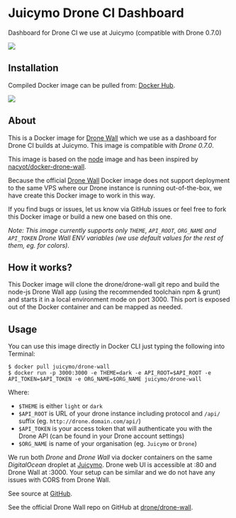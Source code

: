 # Juicymo Drone CI Dashboard

Dashboard for Drone CI we use at Juicymo (compatible with Drone 0.7.0)

[![](https://badge.imagelayers.io/juicymo/drone-wall:latest.svg)](https://imagelayers.io/?images=juicymo/drone-wall:latest 'Get your own badge on imagelayers.io')

## Installation

Compiled Docker image can be pulled from: [Docker Hub](https://hub.docker.com/r/juicymo/drone-wall/).

![](http://dockeri.co/image/juicymo/drone-wall)

## About

This is a Docker image for [Drone Wall](https://github.com/drone/drone-wall) which we use as a dashboard for Drone CI builds at Juicymo. This image is compatible with *Drone 0.7.0*.

This image is based on the [node](https://hub.docker.com/_/node/) image and has been inspired by [nacyot/docker-drone-wall](https://github.com/nacyot/docker-drone-wall).

Because the official [Drone Wall](https://github.com/drone/drone-wall) Docker image does not support deployment to the same VPS where our Drone instance is running out-of-the-box, we have create this Docker image to work in this way.

If you find bugs or issues, let us know via GitHub issues or feel free to fork this Docker image or build a new one based on this one.

*Note: This image currently supports only `THEME`, `API_ROOT`, `ORG_NAME` and `API_TOKEN` Drone Wall ENV variables (we use default values for the rest of them, eg. for colors).*

## How it works?

This Docker image will clone the drone/drone-wall git repo and build the node-js Drone Wall app (using the recommended toolchain npm & grunt) and starts it in a local environment mode on port 3000. This port is exposed out of the Docker container and can be mapped as needed.

## Usage

You can use this image directly in Docker CLI just typing the following into Terminal:

```
$ docker pull juicymo/drone-wall
$ docker run -p 3000:3000 -e THEME=dark -e API_ROOT=$API_ROOT -e API_TOKEN=$API_TOKEN -e ORG_NAME=$ORG_NAME juicymo/drone-wall
```

Where:

* `$THEME` is either `light` or `dark`
* `$API_ROOT` is URL of your drone instance including protocol and `/api/` suffix (eg. `http://drone.domain.com/api/`)
* `$API_TOKEN` is your access token that will authenticate you with the Drone API (can be found in your Drone account settings)
* `$ORG_NAME` is name of your organisation (eg. `Juicymo` or `Drone`)

We run both *Drone* and *Drone Wall* via docker containers on the same *DigitalOcean* droplet at [Juicymo](http://www.juicymo.cz). 
Drone web UI is accessible at :80 and Drone Wall at :3000. Your setup can be similar and we do not have any issues with CORS from Drone Wall.

See source at [GitHub](https://github.com/Juicymo/drone-wall).

See the official Drone Wall repo on GitHub at [drone/drone-wall](https://github.com/drone/drone-wall).